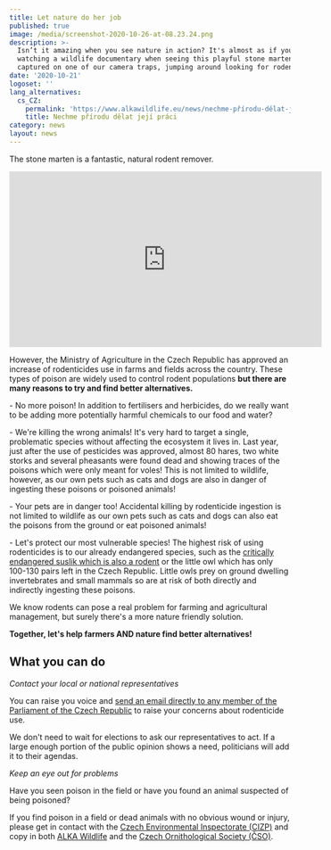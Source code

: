 ```yaml
---
title: Let nature do her job
published: true
image: /media/screenshot-2020-10-26-at-08.23.24.png
description: >-
  Isn’t it amazing when you see nature in action? It's almost as if you were
  watching a wildlife documentary when seeing this playful stone marten,
  captured on one of our camera traps, jumping around looking for rodents.
date: '2020-10-21'
logoset: ''
lang_alternatives:
  cs_CZ:
    permalink: 'https://www.alkawildlife.eu/news/nechme-přírodu-dělat-její-práci'
    title: Nechme přírodu dělat její práci
category: news
layout: news
---
```

The stone marten is a fantastic, natural rodent remover. 

<iframe width="560" height="315" src="https://www.youtube.com/embed/NG-s6RU98DQ" frameborder="0" allow="accelerometer; autoplay; clipboard-write; encrypted-media; gyroscope; picture-in-picture" allowfullscreen></iframe>

However, the Ministry of Agriculture in the Czech Republic has approved an increase of rodenticides use in farms and fields across the country. These types of poison are widely used to control rodent populations **but there are many reasons to try and find better alternatives.**

\- No more poison! In addition to fertilisers and herbicides, do we really want to be adding more potentially harmful chemicals to our food and water?

\- We're killing the wrong animals! It's very hard to target a single, problematic species without affecting the ecosystem it lives in. Last year, just after the use of pesticides was approved, almost 80 hares, two white storks and several pheasants were found dead and showing traces of the poisons which were only meant for voles! This is not limited to wildlife, however, as our own pets such as cats and dogs are also in danger of ingesting these poisons or poisoned animals!

\- Your pets are in danger too! Accidental killing by rodenticide ingestion is not limited to wildlife as our own pets such as cats and dogs can also eat the poisons from the ground or eat poisoned animals!

\- Let's protect our most vulnerable species! The highest risk of using rodenticides is to our already endangered species, such as the [critically endangered suslik which is also a rodent](https://ekolist.cz/cz/publicistika/nazory-a-komentare/katerinan-polednikova-stutox-co-na-to-sysel) or the little owl which has only 100-130 pairs left in the Czech Republic. Little owls prey on ground dwelling invertebrates and small mammals so are at risk of both directly and indirectly ingesting these poisons.

We know rodents can pose a real problem for farming and agricultural management, but surely there's a more nature friendly solution.

**Together, let's help farmers AND nature find better alternatives!**

## What you can do

_Contact your local or national representatives_

You can raise you voice and [send an email directly to any member of the Parliament of the Czech Republic](https://www.psp.cz/sqw/hp.sqw?k=192) to raise your concerns about rodenticide use.

We don't need to wait for elections to ask our representatives to act. If a large enough portion of the public opinion shows a need, politicians will add it to their agendas.

_Keep an eye out for problems_

Have you seen poison in the field or have you found an animal suspected of being poisoned?

If you find poison in a field or dead animals with no obvious wound or injury, please get in contact with the [Czech Environmental Inspectorate (CIZP)](https://www.notion.so/podatelna-cizp-cz-17e4000870a64ba7bd158ef59230bd5e) and copy in both [ALKA Wildlife](mailto:katerina.polednikova@alkawildlife.eu) and the [Czech Ornithological Society (ČSO)](mailto:cso@birdlife.cz).
